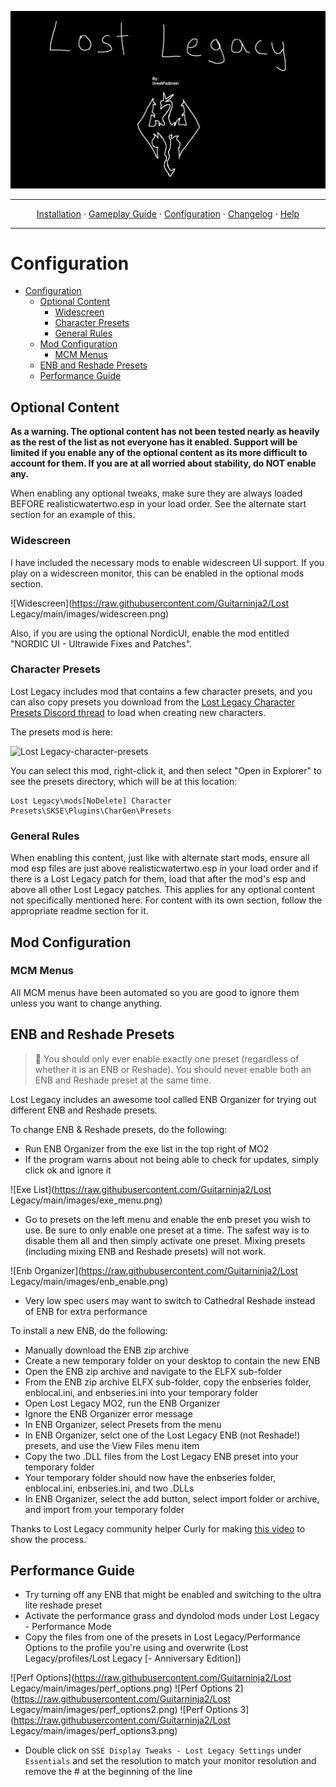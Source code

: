 <a href="#"><img src="images/banner.webp" target="_blank"></a>

---

<p align="center">
  <a href="README.md">Installation</a> ·
  <a href="GAMEPLAY.md">Gameplay Guide</a> ·
  <a href="CONFIGURATION.md">Configuration</a> ·
  <a href="CHANGELOG.md">Changelog</a> ·
  <a href="HELP.md">Help</a>
</p>

---


# Configuration

- [Configuration](#configuration)
  - [Optional Content](#optional-content)
    - [Widescreen](#widescreen)
    - [Character Presets](#character-presets)
    - [General Rules](#general-rules)
  - [Mod Configuration](#mod-configuration)
    - [MCM Menus](#mcm-menus)
  - [ENB and Reshade Presets](#enb-and-reshade-presets)
  - [Performance Guide](#performance-guide)

## Optional Content
**As a warning. The optional content has not been tested nearly as heavily as the rest of the list as not everyone has it enabled. Support will be limited if you enable any of the optional content as its more difficult to account for them. If you are at all worried about stability, do NOT enable any.**

When enabling any optional tweaks, make sure they are always loaded BEFORE realisticwatertwo.esp in your load order. See the alternate start section for an example of this.

### Widescreen

I have included the necessary mods to enable widescreen UI support. If you play on a widescreen monitor, this can be enabled in the optional mods section.

![Widescreen](https://raw.githubusercontent.com/Guitarninja2/Lost Legacy/main/images/widescreen.png)

Also, if you are using the optional NordicUI, enable the mod entitled "NORDIC UI - Ultrawide Fixes and Patches".

### Character Presets

Lost Legacy includes mod that contains a few character presets, and you can also copy presets you download from the [Lost Legacy Character Presets Discord thread](https://discord.com/channels/773659452392865792/952965520083275796) to load when creating new characters. 

The presets mod is here:

![Lost Legacy-character-presets](https://user-images.githubusercontent.com/508163/159598073-ee99e599-2f5a-4ce3-93d3-169233858689.png)

You can select this mod, right-click it, and then select "Open in Explorer" to see the presets directory, which will be at this location:

```
Lost Legacy\mods[NoDelete] Character Presets\SKSE\Plugins\CharGen\Presets
```

### General Rules
When enabling this content, just like with alternate start mods, ensure all mod esp files are just above realisticwatertwo.esp in your load order and if there is a Lost Legacy patch for them, load that after the mod's esp and above all other Lost Legacy patches. This applies for any optional content not specifically mentioned here. For content with its own section, follow the appropriate readme section for it.

## Mod Configuration

### MCM Menus

All MCM menus have been automated so you are good to ignore them unless you want to change anything.

## ENB and Reshade Presets

> :ledger: You should only ever enable exactly one preset (regardless of whether it is an ENB or Reshade). You should never enable both an ENB and Reshade preset at the same time.

Lost Legacy includes an awesome tool called ENB Organizer for trying out different ENB and Reshade presets.

To change ENB & Reshade presets, do the following:

- Run ENB Organizer from the exe list in the top right of MO2
- If the program warns about not being able to check for updates, simply click ok and ignore it

![Exe List](https://raw.githubusercontent.com/Guitarninja2/Lost Legacy/main/images/exe_menu.png)

- Go to presets on the left menu and enable the enb preset you wish to use. Be sure to only enable one preset at a time. The safest way is to disable them all and then simply activate one preset. Mixing presets (including mixing ENB and Reshade presets) will not work.

![Enb Organizer](https://raw.githubusercontent.com/Guitarninja2/Lost Legacy/main/images/enb_enable.png)

- Very low spec users may want to switch to Cathedral Reshade instead of ENB for extra performance

To install a new ENB, do the following:

- Manually download the ENB zip archive
- Create a new temporary folder on your desktop to contain the new ENB
- Open the ENB zip archive and navigate to the ELFX sub-folder
- From the ENB zip archive ELFX sub-folder, copy the enbseries folder, enblocal.ini, and enbseries.ini into your temporary folder
- Open Lost Legacy MO2, run the ENB Organizer
- Ignore the ENB Organizer error message
- In ENB Organizer, select Presets from the menu
- In ENB Organizer, selct one of the Lost Legacy ENB (not Reshade!) presets, and use the View Files menu item
- Copy the two .DLL files from the Lost Legacy ENB preset into your temporary folder
- Your temporary folder should now have the enbseries folder, enblocal.ini, enbseries.ini, and two .DLLs
- In ENB Organizer, select the add button, select import folder or archive, and import from your temporary folder

Thanks to Lost Legacy community helper Curly for making [this video](https://www.youtube.com/watch?v=4MA5ZLcRYds) to show the process.

## Performance Guide

- Try turning off any ENB that might be enabled and switching to the ultra lite reshade preset
- Activate the performance grass and dyndolod mods under Lost Legacy - Performance Mode
- Copy the files from one of the presets in Lost Legacy/Performance Options to the profile you're using and overwrite (Lost Legacy/profiles/Lost Legacy [- Anniversary Edition])

![Perf Options](https://raw.githubusercontent.com/Guitarninja2/Lost Legacy/main/images/perf_options.png)
![Perf Options 2](https://raw.githubusercontent.com/Guitarninja2/Lost Legacy/main/images/perf_options2.png)
![Perf Options 3](https://raw.githubusercontent.com/Guitarninja2/Lost Legacy/main/images/perf_options3.png)
- Double click on `SSE Display Tweaks - Lost Legacy Settings` under `Essentials` and set the resolution to match your monitor resolution and remove the # at the beginning of the line
